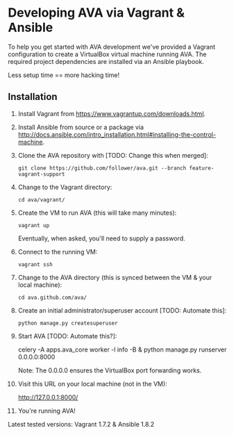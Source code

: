 Developing AVA via Vagrant & Ansible
====================================

To help you get started with AVA development we've provided a Vagrant
configuration to create a VirtualBox virtual machine running AVA. The
required project dependencies are installed via an Ansible playbook.

Less setup time == more hacking time!


Installation
------------

 1. Install Vagrant from <https://www.vagrantup.com/downloads.html>.

 2. Install Ansible from source or a package via <http://docs.ansible.com/intro_installation.html#installing-the-control-machine>.

 3. Clone the AVA repository with [TODO: Change this when merged]:

        git clone https://github.com/follower/ava.git --branch feature-vagrant-support

 4. Change to the Vagrant directory:

        cd ava/vagrant/

 5. Create the VM to run AVA (this will take many minutes):

        vagrant up

    Eventually, when asked, you'll need to supply a password.

 6. Connect to the running VM:

        vagrant ssh

 7. Change to the AVA directory (this is synced between the VM & your
    local machine):

        cd ava.github.com/ava/

 8. Create an initial administrator/superuser account [TODO: Automate this]:

        python manage.py createsuperuser

 9. Start AVA [TODO: Automate this?]:

	celery -A apps.ava_core worker -l info -B &
	python manage.py runserver 0.0.0.0:8000

    Note: The 0.0.0.0 ensures the VirtualBox port forwarding works.

 10. Visit this URL on your local machine (not in the VM):

        http://127.0.0.1:8000/

 11. You're running AVA!


Latest tested versions: Vagrant 1.7.2 & Ansible 1.8.2
